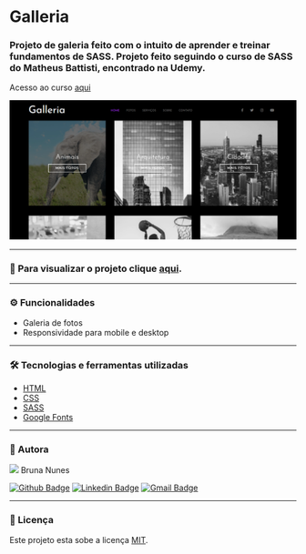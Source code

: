 # Galleria

### Projeto de galeria feito com o intuito de aprender e treinar fundamentos de SASS. Projeto feito seguindo o curso de SASS do Matheus Battisti, encontrado na Udemy.

Acesso ao curso <a href="https://www.udemy.com/share/104iSe3@d_irnZP0zmRq39BJrIrPpS3gYCb6S-whDx9bHg0SG30i_NRWBXHyWVmocLv8xz9W/">aqui</a>


<img src="img/demonstracao.png">

---

### :eyes: Para visualizar o projeto clique <a target="_blank" href="#">aqui<a>. 

---

### ⚙️ Funcionalidades

- Galeria de fotos
- Responsividade para mobile e desktop

---

### 🛠 Tecnologias e ferramentas utilizadas
- [HTML](https://developer.mozilla.org/pt-BR/docs/Web/HTML)
- [CSS](https://developer.mozilla.org/pt-BR/docs/Web/CSS)
- [SASS](https://sass-lang.com/)
- [Google Fonts](https://fonts.google.com/)

---

### 🦸 Autora

<img src="https://unavatar.now.sh/github/bruna-nunes" width="100">
Bruna Nunes


[![Github Badge](https://img.shields.io/badge/-Github-000?style=flat-square&logo=Github&logoColor=white&link=https://github.com/bruna-nunes)](https://github.com/bruna-nunes)
[![Linkedin Badge](https://img.shields.io/badge/-LinkedIn-blue?style=flat-square&logo=Linkedin&logoColor=white&link=https://www.linkedin.com/in/bruna-goes-nunes/)](https://www.linkedin.com/in/bruna-goes-nunes/)
[![Gmail Badge](https://img.shields.io/badge/-Gmail-c14438?style=flat-square&logo=Gmail&logoColor=white&link=mailto:brunanunes997@gmail.com)](mailto:brunanunes997@gmail.com)

---

### 📝 Licença

Este projeto esta sobe a licença [MIT](./license.txt).

